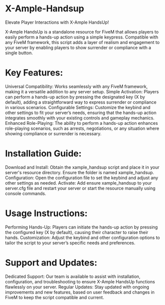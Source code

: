 # X-Ample-Handsup
Elevate Player Interactions with X-Ample HandsUp!

X-Ample HandsUp is a standalone resource for FiveM that allows players to easily perform a hands-up action using a simple keypress. Compatible with any FiveM framework, this script adds a layer of realism and engagement to your server by enabling players to show surrender or compliance with a single button.

# Key Features:
Universal Compatibility: Works seamlessly with any FiveM framework, making it a versatile addition to any server setup.
Simple Activation: Players can perform a hands-up action by pressing the designated key (X by default), adding a straightforward way to express surrender or compliance in various scenarios.
Configurable Settings: Customize the keybind and other settings to fit your server’s needs, ensuring that the hands-up action integrates smoothly with your existing controls and gameplay mechanics.
Enhanced Role-Playing: The ability to perform a hands-up action enhances role-playing scenarios, such as arrests, negotiations, or any situation where showing compliance or surrender is necessary.
# Installation Guide:
Download and Install: Obtain the xample_handsup script and place it in your server's resource directory. Ensure the folder is named xample_handsup.
Configuration: Open the configuration file to set the keybind and adjust any other settings as needed.
Activate: Add ensure xample_handsup to your server.cfg file and restart your server or start the resource manually using console commands.
# Usage Instructions:
Performing Hands-Up: Players can initiate the hands-up action by pressing the configured key (X by default), causing their character to raise their hands.
Customization: Adjust the keybind and other configuration options to tailor the script to your server’s specific needs and preferences.
# Support and Updates:
Dedicated Support: Our team is available to assist with installation, configuration, and troubleshooting to ensure X-Ample HandsUp functions flawlessly on your server.
Regular Updates: Stay updated with ongoing improvements and new features, based on user feedback and changes in FiveM to keep the script compatible and current.

